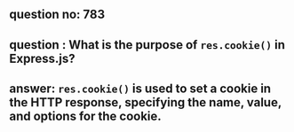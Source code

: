 
      
## question no: 783

## question : What is the purpose of `res.cookie()` in Express.js?

## answer: `res.cookie()` is used to set a cookie in the HTTP response, specifying the name, value, and options for the cookie.
      